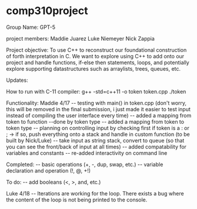 # comp310project

Group Name: GPT-5

project members:
Maddie Juarez
Luke Niemeyer
Nick Zappia

Project objective:
To use C++ to reconstruct our foundational construction of forth interpretation in C. We want to explore using C++ to add onto our project and handle functions, if-else then statements, loops, and potentially explore supporting datastructures such as arraylists, trees, queues, etc.


Updates:

How to run with C-11 compiler:
 g++ -std=c++11 -o token token.cpp
 ./token


Functionality: Maddie 4/17
-- testing with main() in token.cpp (don't worry, this will be removed in the final submission, i just made it easier
to test input instead of compiling the user interface every time)
-- added a mapping from token to function
    --done by token type
-- added a mapping from token to token type
    -- planning on controlling input by checking first if token is a : or ; -> if so, push everything onto a stack and handle
    in custom function (to be built by Nick/Luke)
-- take input as string stack, convert to queue (so that you can see the front/back of input at all times)
-- added compatability for variables and constants
-- re-added interactivity on command line

Completed:
-- basic operations (+, -, dup, swap, etc.)
-- variable declaration and operation (!, @, +!)

To do:
-- add booleans (<, >, and, etc.)

Luke 4/18
-- Iterations are working for the loop. There exists a bug where the content of the loop is not being printed to the console.
